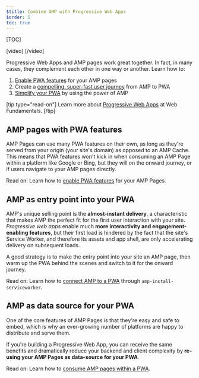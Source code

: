 ```yaml
---
$title: Combine AMP with Progressive Web Apps
$order: 5
toc: true
---
```

[TOC]

[video]
[](https://www.youtube.com/watch?v=Yllbfu3JE2Y)
[/video]

Progressive Web Apps and AMP pages work great together. In fact, in many cases, they complement each other in one way or another. Learn how to:

1. [Enable PWA features](#) for your AMP pages
2. Create a [compelling, super-fast user journey](#) from AMP to PWA
3. [Simplify your PWA](#) by using the power of AMP

[tip type="read-on"]
Learn more about [Progressive Web Apps](https://developers.google.com/web/progressive-web-apps/) at Web Fundamentals.
[/tip]

## AMP pages with PWA features

AMP Pages can use many PWA features on their own, as long as they're served from your origin (your site's domain) as opposed to an AMP Cache. This means that PWA features won't kick in when consuming an AMP Page within a platform like Google or Bing, but they will on the onward journey, or if users navigate to your AMP pages directly.

Read on: Learn how to [enable PWA features](#) for your AMP Pages.

## AMP as entry point into your PWA

AMP's unique selling point is the **almost-instant delivery**, a characteristic that makes AMP the perfect fit for the first user interaction with your site. *Progressive web apps* enable much **more interactivity and engagement-enabling features**, but their first load is hindered by the fact that the site's Service Worker, and therefore its assets and app shell, are only accelerating delivery on subsequent loads.

A good strategy is to make the entry point into your site an AMP page, then warm up the PWA behind the scenes and switch to it for the onward journey.

Read on: Learn how to [connect AMP to a PWA](#) through `amp-install-serviceworker`.

## AMP as data source for your PWA

One of the core features of AMP Pages is that they're easy and safe to embed, which is why an ever-growing number of platforms are happy to distribute and serve them.

If you're building a Progressive Web App, you can receive the same benefits and dramatically reduce your backend and client complexity by **re-using your AMP Pages as data-source for your PWA**.

Read on: Learn how to [consume AMP pages within a PWA](#).
